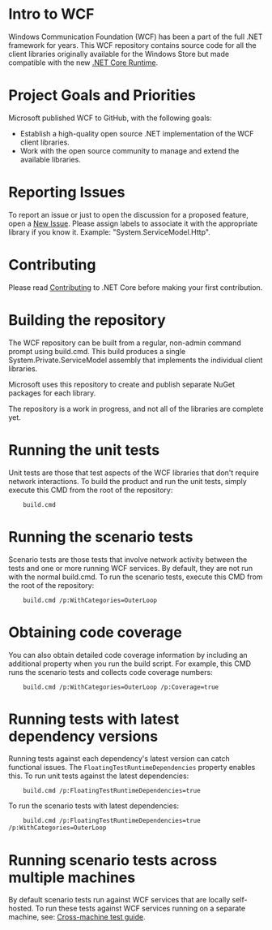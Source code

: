Intro to WCF
================

Windows Communication Foundation (WCF) has been a part of the full .NET framework for years.  This WCF repository contains source code for all the client libraries originally available for the Windows Store but made compatible with the new [.NET Core Runtime](https://github.com/dotnet/coreclr).

Project Goals and Priorities
============================

Microsoft published WCF to GitHub, with the following goals:

- Establish a high-quality open source .NET implementation of the WCF client libraries.
- Work with the open source community to manage and extend the available libraries.

Reporting Issues
================
To report an issue or just to open the discussion for a proposed feature, open a [New Issue](https://github.com/dotnet/wcf/issues/new). Please assign labels to associate it with the appropriate library if you know it. Example: "System.ServiceModel.Http".

Contributing
============

Please read [Contributing](https://github.com/dotnet/wcf/blob/master/Documentation/contributing.md) to .NET Core before making your first contribution.

Building the repository
=======================

The WCF repository can be built from a regular, non-admin command prompt using build.cmd. This build produces a single System.Private.ServiceModel assembly that implements the individual client libraries.

Microsoft uses this repository to create and publish separate NuGet packages for each library. 

The repository is a work in progress, and not all of the libraries are complete yet.

Running the unit tests
======================
Unit tests are those that test aspects of the WCF libraries that don't require network interactions.
To build the product and run the unit tests, simply execute this CMD from the root of the repository:

```
    build.cmd
```

Running the scenario tests
==========================
Scenario tests are those tests that involve network activity between the tests and one or
more running WCF services.  By default, they are not run with the normal build.cmd.
To run the scenario tests, execute this CMD from the root of the repository:

```
    build.cmd /p:WithCategories=OuterLoop
```

Obtaining code coverage
=======================
You can also obtain detailed code coverage information by including an additional property
when you run the build script.  For example, this CMD runs the scenario tests and collects
code coverage numbers:
```
    build.cmd /p:WithCategories=OuterLoop /p:Coverage=true
```

Running tests with latest dependency versions
=============================================
Running tests against each dependency's latest version can catch functional issues. The
`FloatingTestRuntimeDependencies` property enables this. To run unit tests against the
latest dependencies:
```
    build.cmd /p:FloatingTestRuntimeDependencies=true
```
To run the scenario tests with latest dependencies:
```
    build.cmd /p:FloatingTestRuntimeDependencies=true /p:WithCategories=OuterLoop
```

Running scenario tests across multiple machines
===============================================
By default scenario tests run against WCF services that are locally self-hosted.
To run these tests against WCF services running on a separate machine, see:
[Cross-machine test guide](https://github.com/dotnet/wcf/blob/master/Documentation/cross-machine-test-guide.md).




